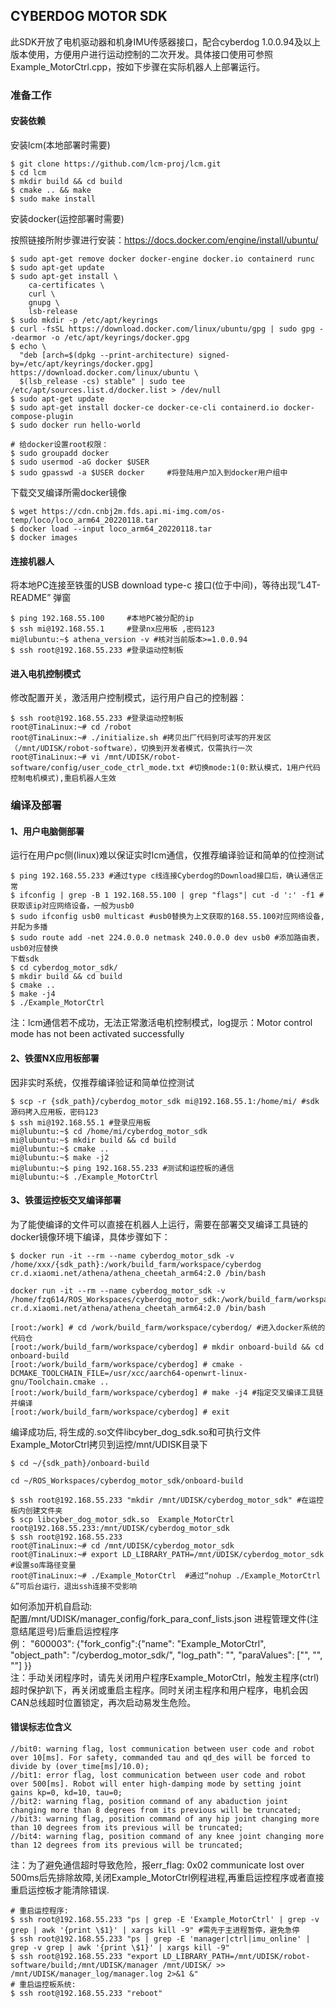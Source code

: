 CYBERDOG MOTOR SDK
---
此SDK开放了电机驱动器和机身IMU传感器接口，配合cyberdog 1.0.0.94及以上版本使用，方便用户进行运动控制的二次开发。具体接口使用可参照Example_MotorCtrl.cpp，按如下步骤在实际机器人上部署运行。

### 准备工作
#### 安装依赖
安装lcm(本地部署时需要)
```
$ git clone https://github.com/lcm-proj/lcm.git
$ cd lcm
$ mkdir build && cd build
$ cmake .. && make
$ sudo make install
```
安装docker(运控部署时需要)

按照链接所附步骤进行安装：https://docs.docker.com/engine/install/ubuntu/
```
$ sudo apt-get remove docker docker-engine docker.io containerd runc
$ sudo apt-get update
$ sudo apt-get install \
    ca-certificates \
    curl \
    gnupg \
    lsb-release
$ sudo mkdir -p /etc/apt/keyrings
$ curl -fsSL https://download.docker.com/linux/ubuntu/gpg | sudo gpg --dearmor -o /etc/apt/keyrings/docker.gpg
$ echo \
  "deb [arch=$(dpkg --print-architecture) signed-by=/etc/apt/keyrings/docker.gpg] https://download.docker.com/linux/ubuntu \
  $(lsb_release -cs) stable" | sudo tee /etc/apt/sources.list.d/docker.list > /dev/null
$ sudo apt-get update
$ sudo apt-get install docker-ce docker-ce-cli containerd.io docker-compose-plugin
$ sudo docker run hello-world

# 给docker设置root权限：
$ sudo groupadd docker
$ sudo usermod -aG docker $USER
$ sudo gpasswd -a $USER docker     #将登陆用户加入到docker用户组中
```
下载交叉编译所需docker镜像
```
$ wget https://cdn.cnbj2m.fds.api.mi-img.com/os-temp/loco/loco_arm64_20220118.tar
$ docker load --input loco_arm64_20220118.tar
$ docker images
```
#### 连接机器人
将本地PC连接至铁蛋的USB download type-c 接口(位于中间)，等待出现”L4T-README” 弹窗
```
$ ping 192.168.55.100     #本地PC被分配的ip
$ ssh mi@192.168.55.1     #登录nx应用板 ,密码123
mi@lubuntu:~$ athena_version -v #核对当前版本>=1.0.0.94
$ ssh root@192.168.55.233 #登录运动控制板
```
#### 进入电机控制模式
修改配置开关，激活用户控制模式，运行用户自己的控制器：
```
$ ssh root@192.168.55.233 #登录运动控制板
root@TinaLinux:~# cd /robot
root@TinaLinux:~# ./initialize.sh #拷贝出厂代码到可读写的开发区（/mnt/UDISK/robot-software），切换到开发者模式，仅需执行一次
root@TinaLinux:~# vi /mnt/UDISK/robot-software/config/user_code_ctrl_mode.txt #切换mode:1(0:默认模式，1用户代码控制电机模式),重启机器人生效
```
### 编译及部署

#### 1、用户电脑侧部署
运行在用户pc侧(linux)难以保证实时lcm通信，仅推荐编译验证和简单的位控测试  
```
$ ping 192.168.55.233 #通过type c线连接Cyberdog的Download接口后，确认通信正常
$ ifconfig | grep -B 1 192.168.55.100 | grep "flags"| cut -d ':' -f1 #获取该ip对应网络设备，一般为usb0
$ sudo ifconfig usb0 multicast #usb0替换为上文获取的168.55.100对应网络设备,并配为多播
$ sudo route add -net 224.0.0.0 netmask 240.0.0.0 dev usb0 #添加路由表，usb0对应替换
下载sdk
$ cd cyberdog_motor_sdk/
$ mkdir build && cd build
$ cmake ..
$ make -j4
$ ./Example_MotorCtrl
```
注：lcm通信若不成功，无法正常激活电机控制模式，log提示：Motor control mode has not been activated successfully

#### 2、铁蛋NX应用板部署
因非实时系统，仅推荐编译验证和简单位控测试
```
$ scp -r {sdk_path}/cyberdog_motor_sdk mi@192.168.55.1:/home/mi/ #sdk源码拷入应用板，密码123
$ ssh mi@192.168.55.1 #登录应用板
mi@lubuntu:~$ cd /home/mi/cyberdog_motor_sdk
mi@lubuntu:~$ mkdir build && cd build
mi@lubuntu:~$ cmake ..
mi@lubuntu:~$ make -j2
mi@lubuntu:~$ ping 192.168.55.233 #测试和运控板的通信
mi@lubuntu:~$ ./Example_MotorCtrl
```
#### 3、铁蛋运控板交叉编译部署
为了能使编译的文件可以直接在机器人上运行，需要在部署交叉编译工具链的docker镜像环境下编译，具体步骤如下：

```
$ docker run -it --rm --name cyberdog_motor_sdk -v /home/xxx/{sdk_path}:/work/build_farm/workspace/cyberdog cr.d.xiaomi.net/athena/athena_cheetah_arm64:2.0 /bin/bash

docker run -it --rm --name cyberdog_motor_sdk -v /home/fzq614/ROS_Workspaces/cyberdog_motor_sdk:/work/build_farm/workspace/cyberdog cr.d.xiaomi.net/athena/athena_cheetah_arm64:2.0 /bin/bash

[root:/work] # cd /work/build_farm/workspace/cyberdog/ #进入docker系统的代码仓
[root:/work/build_farm/workspace/cyberdog] # mkdir onboard-build && cd onboard-build
[root:/work/build_farm/workspace/cyberdog] # cmake -DCMAKE_TOOLCHAIN_FILE=/usr/xcc/aarch64-openwrt-linux-gnu/Toolchain.cmake ..
[root:/work/build_farm/workspace/cyberdog] # make -j4 #指定交叉编译工具链并编译
[root:/work/build_farm/workspace/cyberdog] # exit
```
编译成功后, 将生成的.so文件libcyber_dog_sdk.so和可执行文件Example_MotorCtrl拷贝到运控/mnt/UDISK目录下
```
$ cd ~/{sdk_path}/onboard-build

cd ~/ROS_Workspaces/cyberdog_motor_sdk/onboard-build

$ ssh root@192.168.55.233 "mkdir /mnt/UDISK/cyberdog_motor_sdk" #在运控板内创建文件夹
$ scp libcyber_dog_motor_sdk.so  Example_MotorCtrl root@192.168.55.233:/mnt/UDISK/cyberdog_motor_sdk
$ ssh root@192.168.55.233
root@TinaLinux:~# cd /mnt/UDISK/cyberdog_motor_sdk
root@TinaLinux:~# export LD_LIBRARY_PATH=/mnt/UDISK/cyberdog_motor_sdk #设置so库路径变量
root@TinaLinux:~# ./Example_MotorCtrl  #通过“nohup ./Example_MotorCtrl &”可后台运行，退出ssh连接不受影响
```
如何添加开机自启动:  
配置/mnt/UDISK/manager_config/fork_para_conf_lists.json 进程管理文件(注意结尾逗号)后重启运控程序  
例：  "600003": {"fork_config":{"name": "Example_MotorCtrl",  "object_path": "/cyberdog_motor_sdk/",  "log_path": "", "paraValues": ["", "", ""] }}  
注：手动关闭程序时，请先关闭用户程序Example_MotorCtrl，触发主程序(ctrl)超时保护趴下，再关闭或重启主程序。同时关闭主程序和用户程序，电机会因CAN总线超时位置锁定，再次启动易发生危险。

#### 错误标志位含义
```
//bit0: warning flag, lost communication between user code and robot over 10[ms]. For safety, commanded tau and qd_des will be forced to divide by (over_time[ms]/10.0);
//bit1: error flag, lost communication between user code and robot over 500[ms]. Robot will enter high-damping mode by setting joint gains kp=0, kd=10, tau=0;
//bit2: warning flag, position command of any abaduction joint changing more than 8 degrees from its previous will be truncated;
//bit3: warning flag, position command of any hip joint changing more than 10 degrees from its previous will be truncated;
//bit4: warning flag, position command of any knee joint changing more than 12 degrees from its previous will be truncated;
```
注：为了避免通信超时导致危险，报err_flag: 0x02 communicate lost over 500ms后先排除故障,关闭Example_MotorCtrl例程进程,再重启运控程序或者直接重启运控板才能清除错误.
```
# 重启运控程序:
$ ssh root@192.168.55.233 "ps | grep -E 'Example_MotorCtrl' | grep -v grep | awk '{print \$1}' | xargs kill -9" #需先于主进程暂停，避免急停
$ ssh root@192.168.55.233 "ps | grep -E 'manager|ctrl|imu_online' | grep -v grep | awk '{print \$1}' | xargs kill -9"
$ ssh root@192.168.55.233 "export LD_LIBRARY_PATH=/mnt/UDISK/robot-software/build;/mnt/UDISK/manager /mnt/UDISK/ >> /mnt/UDISK/manager_log/manager.log 2>&1 &"
# 重启运控板系统:
$ ssh root@192.168.55.233 "reboot"
```
